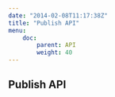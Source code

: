 ```yaml
---
date: "2014-02-08T11:17:38Z"
title: "Publish API"
menu:
    doc:
        parent: API
        weight: 40
---
```


Publish API
-----------